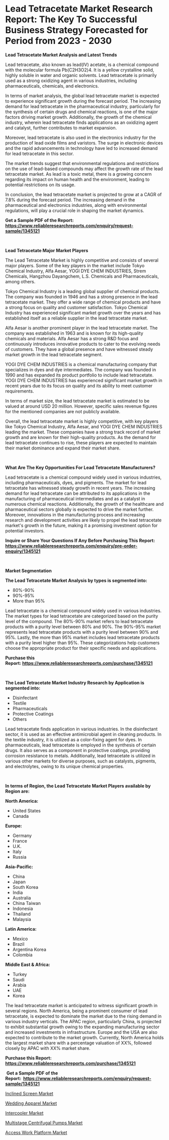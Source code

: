 <p><h1>Lead Tetracetate Market Research Report: The Key To Successful Business Strategy Forecasted for Period from 2023 - 2030</h1></p><p><strong>Lead Tetracetate Market Analysis and Latest Trends</strong></p>
<p><p>Lead tetracetate, also known as lead(IV) acetate, is a chemical compound with the molecular formula Pb(C2H3O2)4. It is a yellow crystalline solid, highly soluble in water and organic solvents. Lead tetracetate is primarily used as a strong oxidizing agent in various industries, including pharmaceuticals, chemicals, and electronics.</p><p>In terms of market analysis, the global lead tetracetate market is expected to experience significant growth during the forecast period. The increasing demand for lead tetracetate in the pharmaceutical industry, particularly for the synthesis of certain drugs and chemical reactions, is one of the major factors driving market growth. Additionally, the growth of the chemical industry, wherein lead tetracetate finds applications as an oxidizing agent and catalyst, further contributes to market expansion.</p><p>Moreover, lead tetracetate is also used in the electronics industry for the production of lead oxide films and varistors. The surge in electronic devices and the rapid advancements in technology have led to increased demand for lead tetracetate in this sector.</p><p>The market trends suggest that environmental regulations and restrictions on the use of lead-based compounds may affect the growth rate of the lead tetracetate market. As lead is a toxic metal, there is a growing concern regarding its impact on human health and the environment, leading to potential restrictions on its usage.</p><p>In conclusion, the lead tetracetate market is projected to grow at a CAGR of 7.8% during the forecast period. The increasing demand in the pharmaceutical and electronics industries, along with environmental regulations, will play a crucial role in shaping the market dynamics.</p></p>
<p><strong>Get a Sample PDF of the Report:&nbsp; <a href="https://www.reliableresearchreports.com/enquiry/request-sample/1345121">https://www.reliableresearchreports.com/enquiry/request-sample/1345121</a></strong></p>
<p>&nbsp;</p>
<p><strong>Lead Tetracetate Major Market Players</strong></p>
<p><p>The Lead Tetracetate Market is highly competitive and consists of several major players. Some of the key players in the market include Tokyo Chemical Industry, Alfa Aesar, YOGI DYE CHEM INDUSTRIES, Strem Chemicals, Hangzhou Dayangchem, L.S. Chemicals and Pharmaceuticals, among others.</p><p>Tokyo Chemical Industry is a leading global supplier of chemical products. The company was founded in 1946 and has a strong presence in the lead tetracetate market. They offer a wide range of chemical products and have a strong focus on quality and customer satisfaction. Tokyo Chemical Industry has experienced significant market growth over the years and has established itself as a reliable supplier in the lead tetracetate market.</p><p>Alfa Aesar is another prominent player in the lead tetracetate market. The company was established in 1963 and is known for its high-quality chemicals and materials. Alfa Aesar has a strong R&D focus and continuously introduces innovative products to cater to the evolving needs of customers. They have a global presence and have witnessed steady market growth in the lead tetracetate segment.</p><p>YOGI DYE CHEM INDUSTRIES is a chemical manufacturing company that specializes in dyes and dye intermediates. The company was founded in 1990 and has expanded its product portfolio to include lead tetracetate. YOGI DYE CHEM INDUSTRIES has experienced significant market growth in recent years due to its focus on quality and its ability to meet customer requirements.</p><p>In terms of market size, the lead tetracetate market is estimated to be valued at around USD 20 million. However, specific sales revenue figures for the mentioned companies are not publicly available.</p><p>Overall, the lead tetracetate market is highly competitive, with key players like Tokyo Chemical Industry, Alfa Aesar, and YOGI DYE CHEM INDUSTRIES leading the market. These companies have a strong track record of market growth and are known for their high-quality products. As the demand for lead tetracetate continues to rise, these players are expected to maintain their market dominance and expand their market share.</p></p>
<p>&nbsp;</p>
<p><strong>What Are The Key Opportunities For Lead Tetracetate Manufacturers?</strong></p>
<p><p>Lead tetracetate is a chemical compound widely used in various industries, including pharmaceuticals, dyes, and pigments. The market for lead tetracetate has witnessed steady growth in recent years. The increasing demand for lead tetracetate can be attributed to its applications in the manufacturing of pharmaceutical intermediates and as a catalyst in numerous chemical reactions. Additionally, the growth of the healthcare and pharmaceutical sectors globally is expected to drive the market further. Moreover, innovations in the manufacturing process and increasing research and development activities are likely to propel the lead tetracetate market's growth in the future, making it a promising investment option for potential investors.</p></p>
<p><strong>Inquire or Share Your Questions If Any Before Purchasing This Report: <a href="https://www.reliableresearchreports.com/enquiry/pre-order-enquiry/1345121">https://www.reliableresearchreports.com/enquiry/pre-order-enquiry/1345121</a></strong></p>
<p>&nbsp;</p>
<p><strong>Market Segmentation</strong></p>
<p><strong>The Lead Tetracetate Market Analysis by types is segmented into:</strong></p>
<p><ul><li>80%-90%</li><li>90%-95%</li><li>More than 95%</li></ul></p>
<p><p>Lead tetracetate is a chemical compound widely used in various industries. The market types for lead tetracetate are categorized based on the purity level of the compound. The 80%-90% market refers to lead tetracetate products with a purity level between 80% and 90%. The 90%-95% market represents lead tetracetate products with a purity level between 90% and 95%. Lastly, the more than 95% market includes lead tetracetate products with a purity level higher than 95%. These categorizations help customers choose the appropriate product for their specific needs and applications.</p></p>
<p><strong>Purchase this Report:&nbsp;<a href="https://www.reliableresearchreports.com/purchase/1345121">https://www.reliableresearchreports.com/purchase/1345121</a></strong></p>
<p>&nbsp;</p>
<p><strong>The Lead Tetracetate Market Industry Research by Application is segmented into:</strong></p>
<p><ul><li>Disinfectant</li><li>Textile</li><li>Pharmaceuticals</li><li>Protective Coatings</li><li>Others</li></ul></p>
<p><p>Lead tetracetate finds application in various industries. In the disinfectant sector, it is used as an effective antimicrobial agent in cleaning products. In the textile industry, it is utilized as a color-fixing agent for dyes. In pharmaceuticals, lead tetracetate is employed in the synthesis of certain drugs. It also serves as a component in protective coatings, providing corrosion resistance to metals. Additionally, lead tetracetate is utilized in various other markets for diverse purposes, such as catalysts, pigments, and electrolytes, owing to its unique chemical properties.</p></p>
<p>&nbsp;</p>
<p><strong>In terms of Region, the Lead Tetracetate Market Players available by Region are:</strong></p>
<p>
    <p> <strong> North America: </strong>
        <ul>
            <li>United States</li>
            <li>Canada</li>
        </ul>
        </p> 
    <p> <strong> Europe: </strong>
        <ul>
            <li>Germany</li>
            <li>France</li>
            <li>U.K.</li>
            <li>Italy</li>
            <li>Russia</li>
        </ul>
        </p> 
    <p> <strong> Asia-Pacific: </strong>
        <ul>
            <li>China</li>
            <li>Japan</li>
            <li>South Korea</li>
            <li>India</li>
            <li>Australia</li>
            <li>China Taiwan</li>
            <li>Indonesia</li>
            <li>Thailand</li>
            <li>Malaysia</li>
        </ul>
        </p> 
    <p> <strong> Latin America: </strong>
        <ul>
            <li>Mexico</li>
            <li>Brazil</li>
            <li>Argentina Korea</li>
            <li>Colombia</li>
        </ul>
        </p> 
    <p> <strong> Middle East & Africa: </strong>
        <ul>
            <li>Turkey</li>
            <li>Saudi</li>
            <li>Arabia</li>
            <li>UAE</li>
            <li>Korea</li>
        </ul>
    </p>
    </p>
<p><p>The lead tetracetate market is anticipated to witness significant growth in several regions. North America, being a prominent consumer of lead tetracetate, is expected to dominate the market due to the rising demand in various industry verticals. The APAC region, particularly China, is projected to exhibit substantial growth owing to the expanding manufacturing sector and increased investments in infrastructure. Europe and the USA are also expected to contribute to the market growth. Currently, North America holds the largest market share with a percentage valuation of XX%, followed closely by APAC with XX% market share.</p></p>
<p><strong>Purchase this Report: <a href="https://www.reliableresearchreports.com/purchase/1345121">https://www.reliableresearchreports.com/purchase/1345121</a></strong></p>
<p>&nbsp;<strong>Get a Sample PDF of the Report:&nbsp;&nbsp;<a href="https://www.reliableresearchreports.com/enquiry/request-sample/1345121">https://www.reliableresearchreports.com/enquiry/request-sample/1345121</a></strong></p>
<p><strong></strong></p>
<p><p><a href="https://medium.com/@dorothypeters68/inclined-screen-market-furnishes-information-on-market-share-market-trends-and-market-growth-4e7a14387bdc">Inclined Screen Market</a></p><p><a href="https://medium.com/@kyliemorgan1913/wedding-apparel-market-the-key-to-successful-business-strategy-forecast-till-2030-13aee6956c7c">Wedding Apparel Market</a></p><p><a href="https://medium.com/@williambatz97/intercooler-market-trends-forecast-and-competitive-analysis-to-2030-9636d690192e">Intercooler Market</a></p><p><a href="https://medium.com/@helenablick2023/multistage-centrifugal-pumps-market-size-reveals-the-best-marketing-channels-in-global-industry-7aced7140aac">Multistage Centrifugal Pumps Market</a></p><p><a href="https://medium.com/@nettieboyle84/analyzing-access-work-platform-market-global-industry-perspective-and-forecast-2023-to-2030-db23ff725026">Access Work Platform Market</a></p></p>